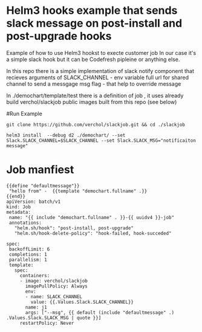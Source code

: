 # Helm3 hooks example that sends slack message on post-install and post-upgrade hooks

Example of how to use Helm3 hookst to execte customer job 
In our case it's a simple slack hook but it can be Codefresh  pipleine or anything else.

In this repo there is a simple implementation of slack notify component that recieves arguments of 
 SLACK_CHANNEL - env variable full url for shared channel to send a messgage
 msg flag - that help to override message
 
 
 In ./demochart/template/test there is a definition of job , it uses already build verchol/slackjob public images built from 
 this repo (see below)
 
 #Run Example
 
 ```
 git clone https://github.com/verchol/slackjob.git && cd ./slackjob
 
 helm3 install  --debug d2 ./demochart/ --set Slack.SLACK_CHANNEL=$SLACK_CHANNEL --set Slack.SLACK_MSG="notificaiton message"
 
 ```
 
 # Job manfiest 
 ```
{{define "defaultmessage"}}
  "hello from" -  {{template "demochart.fullname" .}}
{{end}}
apiVersion: batch/v1
kind: Job
metadata:
  name: "{{ include "demochart.fullname" . }}-{{ uuidv4 }}-job"
  annotations:
    "helm.sh/hook": "post-install, post-upgrade"
    "helm.sh/hook-delete-policy": "hook-failed, hook-succeded" 
 
spec:
  backoffLimit: 6
  completions: 1
  parallelism: 1
  template:
    spec:
      containers:
      - image: verchol/slackjob
        imagePullPolicy: Always
        env:
        - name: SLACK_CHANNEL
          value: {{.Values.Slack.SLACK_CHANNEL}}
        name: j1
        args: ["--msg", {{ default (include "defaultmessage" .) .Values.Slack.SLACK_MSG | quote }}]
      restartPolicy: Never
      
  ```
  
  
 
